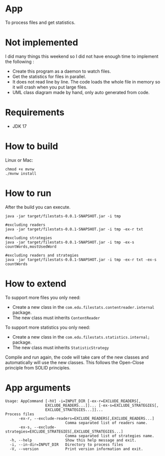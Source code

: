 # App

To process files and get statistics.

# Not implemented

I did many things this weekend so I did not have enough time to implement the following :

- Create this program as a daemon to watch files.
- Get the statistics for files in parallel.
- It does not read line by line. The code loads the whole file in memory so it will crash when you put large files.
- UML class diagram made by hand, only auto generated from code.

# Requirements

- JDK 17

# How to build

Linux or Mac:

```shell
chmod +x mvnw
./mvnw install
```

# How to run

After the build you can execute.

```
java -jar target/filestats-0.0.1-SNAPSHOT.jar -i tmp

#excluding readers
java -jar target/filestats-0.0.1-SNAPSHOT.jar -i tmp -ex-r txt

#excluding strategies
java -jar target/filestats-0.0.1-SNAPSHOT.jar -i tmp -ex-s countWords,mostUsedWord

#excluding readers and strategies
java -jar target/filestats-0.0.1-SNAPSHOT.jar -i tmp -ex-r txt -ex-s countWords
```

# How to extend

To support more files you only need:

- Create a new class in the ```com.edu.filestats.contentreader.internal``` package.
- The new class must inherits ```ContentReader```

To support more statistics you only need:

- Create a new class in the ```com.edu.filestats.statistics.internal;``` package.
- The new class must inherits ```StatisticStrategy```

Compile and run again, the code will take care of the new classes and automatically will use the new classes.
This follows the Open-Close principle from SOLID principles.

# App arguments

```plain
Usage: AppCommand [-hV] -i=INPUT_DIR [-ex-r=EXCLUDE_READERS[,
                  EXCLUDE_READERS...]]... [-ex-s=EXCLUDE_STRATEGIES[,
                  EXCLUDE_STRATEGIES...]]...
Process files
      -ex-r, --exclude-readers=EXCLUDE_READERS[,EXCLUDE_READERS...]
                           Comma separated list of readers name.
      -ex-s, --exclude-strategies=EXCLUDE_STRATEGIES[,EXCLUDE_STRATEGIES...]
                           Comma separated list of strategies name.
  -h, --help               Show this help message and exit.
  -i, --in-dir=INPUT_DIR   Directory to process files
  -V, --version            Print version information and exit.
```